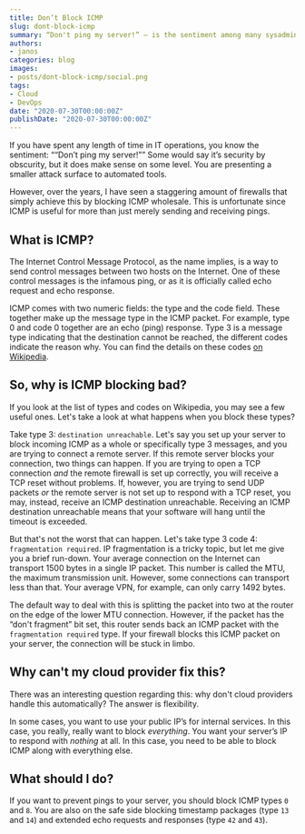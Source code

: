 ```yaml
---
title: Don’t Block ICMP
slug: dont-block-icmp
summary: “Don't ping my server!” — is the sentiment among many sysadmins, and usually leads to a full-on ICMP blocking. But, it's a terrible idea. Here's why.
authors:
- janos
categories: blog
images:
- posts/dont-block-icmp/social.png
tags:
- Cloud
- DevOps
date: "2020-07-30T00:00:00Z"
publishDate: "2020-07-30T00:00:00Z"
---
```


If you have spent any length of time in IT operations, you know the sentiment: <q>“Don’t ping my server!”</q> Some would say it’s security by obscurity, but it does make sense on some level. You are presenting a smaller attack surface to automated tools.

However, over the years, I have seen a staggering amount of firewalls that simply achieve this by blocking ICMP wholesale. This is unfortunate since ICMP is useful for more than just merely sending and receiving pings.

## What is ICMP?

The Internet Control Message Protocol, as the name implies, is a way to send control messages between two hosts on the Internet. One of these control messages is the infamous ping, or as it is officially called echo request and echo response.

ICMP comes with two numeric fields: the type and the code field. These together make up the message type in the ICMP packet. For example, type 0 and code 0 together are an echo (ping) response. Type 3 is a message type indicating that the destination cannot be reached, the different codes indicate the reason why. You can find the details on these codes [on Wikipedia](https://en.wikipedia.org/wiki/Internet_Control_Message_Protocol#Control_messages).

## So, why is ICMP blocking bad?

If you look at the list of types and codes on Wikipedia, you may see a few useful ones. Let's take a look at what happens when you block these types?

Take type 3: `destination unreachable`. Let's say you set up your server to block incoming ICMP as a whole or specifically type 3 messages, and you are trying to connect a remote server. If this remote server blocks your connection, two things can happen. If you are trying to open a TCP connection *and* the remote firewall is set up correctly, you will receive a TCP reset without problems. If, however, you are trying to send UDP packets *or* the remote server is not set up to respond with a TCP reset, you may, instead, receive an ICMP destination unreachable. Receiving an ICMP destination unreachable means that your software will hang until the timeout is exceeded.

But that's not the worst that can happen. Let's take type 3 code 4: `fragmentation required`. IP fragmentation is a tricky topic, but let me give you a brief run-down. Your average connection on the Internet can transport 1500 bytes in a single IP packet. This number is called the MTU, the maximum transmission unit. However, some connections  can transport less than that. Your average VPN, for example, can only carry 1492 bytes.

The default way to deal with this is splitting the packet into two at the router on the edge of the lower MTU connection. However, if the packet has the &ldquo;don't fragment&rdquo; bit set, this router sends back an ICMP packet with the `fragmentation required` type. If your firewall blocks this ICMP packet on your server, the connection will be stuck in limbo.

## Why can't my cloud provider fix this?

There was an interesting question regarding this: why don't cloud providers handle this automatically? The answer is flexibility.

In some cases, you want to use your public IP’s for internal services. In this case, you really, really want to block *everything*. You want your server’s IP to respond with *nothing* at all. In this case, you need to be able to block ICMP along with everything else.

## What should I do?

If you want to prevent pings to your server, you should block ICMP types `0` and `8`. You are also on the safe side blocking timestamp packages (type `13` and `14`) and extended echo requests and responses (type `42` and `43`). 